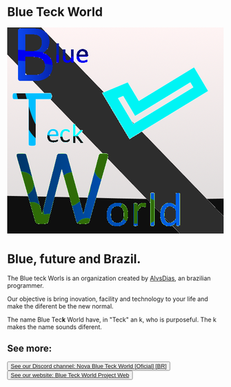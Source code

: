 # Blue Teck World

![AlvsDiasLOGO](https://github.com/Blue-Teck-World/.github/blob/Core/BlueTeckWorldLogo.png?raw=true)

# Blue, future and Brazil.

The Blue teck Worls is an organization created by [AlvsDias](https://github.com/AlvsDias), an brazilian programmer.

Our objective is bring inovation, facility and technology to your life and make the diferent be the new normal.

The name Blue Tec**k** World have, in "Teck" an k, who is purposeful. The k makes the name sounds diferent.

## See more:

<button>
 <a href="https://discord.gg/7Ff9nDdQ">
  See our Discord channel: Nova Blue Teck World [Oficial] [BR]
 </a>
</button>

<button type="button">
 <a href="https://sites.google.com/view/blueteckworld-project-web">
  See our website: Blue Teck World Project Web
 </a>
</button>
